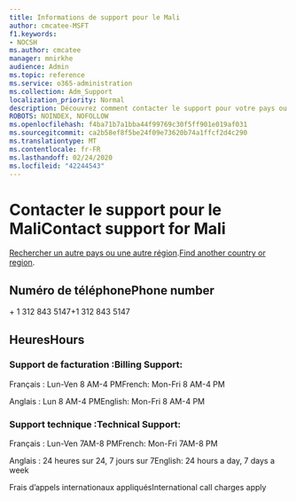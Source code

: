 ```yaml
---
title: Informations de support pour le Mali
author: cmcatee-MSFT
f1.keywords:
- NOCSH
ms.author: cmcatee
manager: mnirkhe
audience: Admin
ms.topic: reference
ms.service: o365-administration
ms.collection: Adm_Support
localization_priority: Normal
description: Découvrez comment contacter le support pour votre pays ou région.
ROBOTS: NOINDEX, NOFOLLOW
ms.openlocfilehash: f4ba71b7a1bba44f99769c30f5ff901e019af031
ms.sourcegitcommit: ca2b58ef8f5be24f09e73620b74a1ffcf2d4c290
ms.translationtype: MT
ms.contentlocale: fr-FR
ms.lasthandoff: 02/24/2020
ms.locfileid: "42244543"
---
```

# <a name="contact-support-for-mali"></a><span data-ttu-id="c90d1-103">Contacter le support pour le Mali</span><span class="sxs-lookup"><span data-stu-id="c90d1-103">Contact support for Mali</span></span>

<span data-ttu-id="c90d1-104">[Rechercher un autre pays ou une autre région](../contact-support-for-business-products.md).</span><span class="sxs-lookup"><span data-stu-id="c90d1-104">[Find another country or region](../contact-support-for-business-products.md).</span></span>

## <a name="phone-number"></a><span data-ttu-id="c90d1-105">Numéro de téléphone</span><span class="sxs-lookup"><span data-stu-id="c90d1-105">Phone number</span></span>
<span data-ttu-id="c90d1-106">+ 1 312 843 5147</span><span class="sxs-lookup"><span data-stu-id="c90d1-106">+1 312 843 5147</span></span>

## <a name="hours"></a><span data-ttu-id="c90d1-107">Heures</span><span class="sxs-lookup"><span data-stu-id="c90d1-107">Hours</span></span>
### <a name="billing-support"></a><span data-ttu-id="c90d1-108">Support de facturation :</span><span class="sxs-lookup"><span data-stu-id="c90d1-108">Billing Support:</span></span>

<span data-ttu-id="c90d1-109">Français : Lun-Ven 8 AM-4 PM</span><span class="sxs-lookup"><span data-stu-id="c90d1-109">French: Mon-Fri 8 AM-4 PM</span></span>

<span data-ttu-id="c90d1-110">Anglais : Lun 8 AM-4 PM</span><span class="sxs-lookup"><span data-stu-id="c90d1-110">English: Mon-Fri 8 AM-4 PM</span></span>

### <a name="technical-support"></a><span data-ttu-id="c90d1-111">Support technique :</span><span class="sxs-lookup"><span data-stu-id="c90d1-111">Technical Support:</span></span>

<span data-ttu-id="c90d1-112">Français : Lun-Ven 7AM-8 PM</span><span class="sxs-lookup"><span data-stu-id="c90d1-112">French: Mon-Fri 7AM-8 PM</span></span>

<span data-ttu-id="c90d1-113">Anglais : 24 heures sur 24, 7 jours sur 7</span><span class="sxs-lookup"><span data-stu-id="c90d1-113">English: 24 hours a day, 7 days a week</span></span>

<span data-ttu-id="c90d1-114">Frais d’appels internationaux appliqués</span><span class="sxs-lookup"><span data-stu-id="c90d1-114">International call charges apply</span></span>